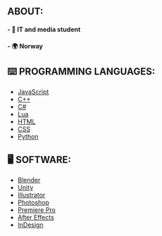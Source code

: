 ## ABOUT:
#### - 🏫 IT and media student<br>
#### - 🌍 Norway

## ⌨️ PROGRAMMING LANGUAGES:
- [JavaScript](https://en.wikipedia.org/wiki/JavaScript)
- [C++](https://en.wikipedia.org/wiki/C%2B%2B)
- [C#](https://en.wikipedia.org/wiki/C_Sharp_(programming_language))
- [Lua](https://en.wikipedia.org/wiki/Lua_(programming_language))
- [HTML](https://en.wikipedia.org/wiki/HTML)
- [CSS](https://en.wikipedia.org/wiki/CSS)
- [Python](https://en.wikipedia.org/wiki/Python_(programming_language))

## 🖥️ SOFTWARE:
- [Blender](https://www.blender.org/)
- [Unity](https://unity.com/)
- [Illustrator](https://www.adobe.com/no/products/illustrator.html?gclid=CjwKCAjw8-OhBhB5EiwADyoY1QcSCGdNmE3unk9fNUOmnPJeHZsJEptVGMSm52W1U--uS8O0afU8wBoCAP0QAvD_BwE&mv=search&mv=search&sdid=KCJMVLF6&ef_id=CjwKCAjw8-OhBhB5EiwADyoY1QcSCGdNmE3unk9fNUOmnPJeHZsJEptVGMSm52W1U--uS8O0afU8wBoCAP0QAvD_BwE:G:s&s_kwcid=AL!3085!3!597287462549!e!!g!!adobe%20illustrator!1480122696!60147184954)
- [Photoshop](https://www.adobe.com/no/products/photoshop/landpb.html?gclid=CjwKCAjw8-OhBhB5EiwADyoY1XI64NxieClpzL30dfNk5j5alPTUejIP7OqSPAZXM6A4o9mHoLUS6xoC9QcQAvD_BwE&mv=search&mv=search&sdid=LZ32SYVR&ef_id=CjwKCAjw8-OhBhB5EiwADyoY1XI64NxieClpzL30dfNk5j5alPTUejIP7OqSPAZXM6A4o9mHoLUS6xoC9QcQAvD_BwE:G:s&s_kwcid=AL!3085!3!597168686838!e!!g!!adobe%20photoshop!1471316782!58669001444)
- [Premiere Pro](https://www.adobe.com/no/products/premiere.html?gclid=CjwKCAjw8-OhBhB5EiwADyoY1enxteMJAxEwOAMYyGQfE0-ZtOQT6wR1MLGctlrt0o_p1RYbKb2UthoCilwQAvD_BwE&mv=search&mv=search&sdid=LQLZT7BT&ef_id=CjwKCAjw8-OhBhB5EiwADyoY1enxteMJAxEwOAMYyGQfE0-ZtOQT6wR1MLGctlrt0o_p1RYbKb2UthoCilwQAvD_BwE:G:s&s_kwcid=AL!3085!3!340868332469!e!!g!!premiere%20pro!1471316863!58669011724)
- [After Effects](https://www.adobe.com/no/products/aftereffects/landpb.html?gclid=CjwKCAjw8-OhBhB5EiwADyoY1fH62ltYTOsdAUF8Rq8HGzQ5hUO-TWxPt1swmziUVEInYcxqMwfSRxoCG9gQAvD_BwE&mv=search&mv=search&sdid=MYYBRYZH&ef_id=CjwKCAjw8-OhBhB5EiwADyoY1fH62ltYTOsdAUF8Rq8HGzQ5hUO-TWxPt1swmziUVEInYcxqMwfSRxoCG9gQAvD_BwE:G:s&s_kwcid=AL!3085!3!597212105446!e!!g!!after%20effects!1471316602!57366249032)
- [InDesign](https://www.adobe.com/no/products/indesign/landpb.html?gclid=CjwKCAjw8-OhBhB5EiwADyoY1ejPnrnVi7nTIDgtLFdjqmqRnZhXypbQkX4tWhzMzADmPhoYZ96URBoCRj4QAvD_BwE&mv=search&mv=search&sdid=LCDWTLJX&ef_id=CjwKCAjw8-OhBhB5EiwADyoY1ejPnrnVi7nTIDgtLFdjqmqRnZhXypbQkX4tWhzMzADmPhoYZ96URBoCRj4QAvD_BwE:G:s&s_kwcid=AL!3085!3!597168709356!e!!g!!indesign!1471316830!59787430769)

